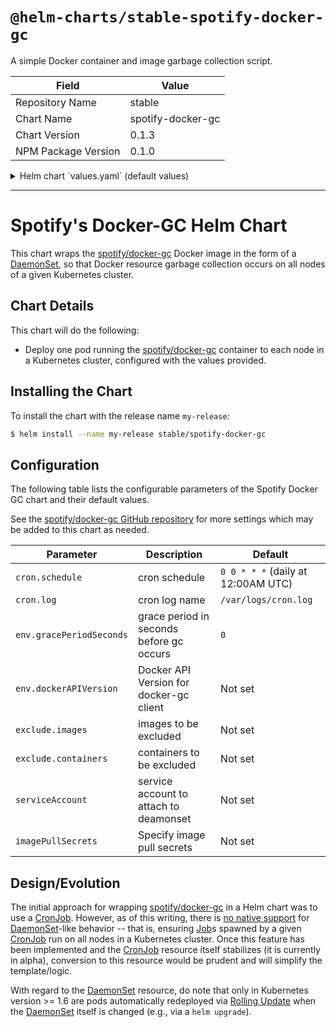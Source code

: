 # `@helm-charts/stable-spotify-docker-gc`

A simple Docker container and image garbage collection script.

| Field               | Value             |
| ------------------- | ----------------- |
| Repository Name     | stable            |
| Chart Name          | spotify-docker-gc |
| Chart Version       | 0.1.3             |
| NPM Package Version | 0.1.0             |

<details>

<summary>Helm chart `values.yaml` (default values)</summary>

```yaml
image:
  registry: docker.io
  org: spotify
  repository: docker-gc
  tag: latest
  pullPolicy: 'IfNotPresent'

cron:
  schedule: '0 0 * * *'
  log: /var/log/crond.log

env:
  # grace period in seconds before garbage collecting
  gracePeriodSeconds: '0'
  # docker (client) api version to use in container, to match node host (server) api version
  # dockerAPIVersion: "1.23"
# List any image or container exclusions here
# exclude:
#   images: |-
#     spotify/cassandra:latest
#     redis:.*
#     9681260c3ad5
#   containers: |-
#     mariadb-data
#     inimitable_quokka

# Optionally specify an array of imagePullSecrets.
# Secrets must be manually created in the namespace.
# ref: https://kubernetes.io/docs/concepts/containers/images/#specifying-imagepullsecrets-on-a-pod
#
# imagePullSecrets:
#   - name: myRegistryKeySecretName
```

</details>

---

# Spotify's Docker-GC Helm Chart

This chart wraps the [spotify/docker-gc][] Docker image in the form of a [DaemonSet][], so that Docker resource garbage collection occurs on all nodes of a given Kubernetes cluster.

## Chart Details

This chart will do the following:

- Deploy one pod running the [spotify/docker-gc][] container to each node in a Kubernetes cluster, configured with the values provided.

## Installing the Chart

To install the chart with the release name `my-release`:

```bash
$ helm install --name my-release stable/spotify-docker-gc
```

## Configuration

The following table lists the configurable parameters of the Spotify Docker GC chart and their default values.

See the [spotify/docker-gc GitHub repository][] for more settings which may be added to this chart as needed.

| Parameter                | Description                              | Default                            |
| ------------------------ | ---------------------------------------- | ---------------------------------- |
| `cron.schedule`          | cron schedule                            | `0 0 * * *` (daily at 12:00AM UTC) |
| `cron.log`               | cron log name                            | `/var/logs/cron.log`               |
| `env.gracePeriodSeconds` | grace period in seconds before gc occurs | `0`                                |
| `env.dockerAPIVersion`   | Docker API Version for docker-gc client  | Not set                            |
| `exclude.images`         | images to be excluded                    | Not set                            |
| `exclude.containers`     | containers to be excluded                | Not set                            |
| `serviceAccount`         | service account to attach to deamonset   | Not set                            |
| `imagePullSecrets`       | Specify image pull secrets               | Not set                            |

## Design/Evolution

The initial approach for wrapping [spotify/docker-gc][] in a Helm chart was to use a [CronJob][]. However, as of this writing, there is [no native support](https://github.com/kubernetes/kubernetes/issues/36601) for [DaemonSet][]-like behavior -- that is, ensuring [Job][]s spawned by a given [CronJob][] run on all nodes in a Kubernetes cluster. Once this feature has been implemented and the [CronJob][] resource itself stabilizes (it is currently in alpha), conversion to this resource would be prudent and will simplify the template/logic.

With regard to the [DaemonSet][] resource, do note that only in Kubernetes version >= 1.6 are pods automatically redeployed via [Rolling Update](https://github.com/kubernetes/kubernetes/issues/22543) when the [DaemonSet][] itself is changed (e.g., via a `helm upgrade`).

[spotify/docker-gc]: https://hub.docker.com/r/spotify/docker-gc/
[spotify/docker-gc github repository]: https://github.com/spotify/docker-gc
[daemonset]: https://kubernetes.io/docs/concepts/workloads/controllers/daemonset
[cronjob]: https://kubernetes.io/docs/concepts/workloads/controllers/cron-jobs/
[job]: https://kubernetes.io/docs/concepts/workloads/controllers/jobs-run-to-completion/
